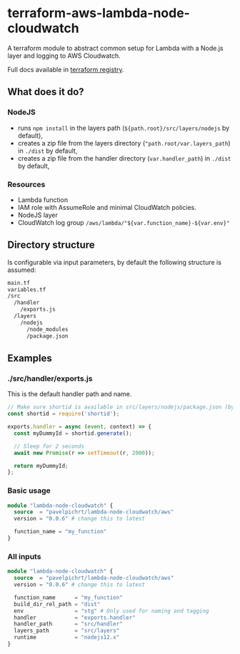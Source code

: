 # terraform-aws-lambda-node-cloudwatch

A terraform module to abstract common setup for Lambda with a Node.js layer and logging to AWS Cloudwatch.

Full docs available in [terraform registry](https://registry.terraform.io/modules/pavelpichrt/lambda-node-cloudwatch/aws/latest).

## What does it do?
### NodeJS
* runs `npm install` in the layers path (`${path.root}/src/layers/nodejs` by default),
* creates a zip file from the layers directory (`"path.root/var.layers_path`) in `./dist` by default,
* creates a zip file from the handler directory (`var.handler_path`) in `./dist` by default,

### Resources
* Lambda function
* IAM role with AssumeRole and minimal CloudWatch policies.
* NodeJS layer
* CloudWatch log group `/aws/lambda/"${var.function_name}-${var.env}"`

## Directory structure
Is configurable via input parameters, by default the following structure is assumed:

```bash
main.tf
variables.tf
/src
  /handler
    /exports.js
  /layers
    /nodejs
      /node_modules
      /package.json
```

## Examples

### ./src/handler/exports.js
This is the default handler path and name.

```javascript
// Make sure shortid is available in src/layers/nodejs/package.json (by default)
const shortid = require('shortid');

exports.handler = async (event, context) => {
  const myDummyId = shortid.generate();

  // Sleep for 2 seconds
  await new Promise(r => setTimeout(r, 2000));

  return myDummyId;
};
```

### Basic usage
```terraform
module "lambda-node-cloudwatch" {
  source  = "pavelpichrt/lambda-node-cloudwatch/aws"
  version = "0.0.6" # change this to latest

  function_name = "my_function"
}
```

### All inputs
```terraform
module "lambda-node-cloudwatch" {
  source  = "pavelpichrt/lambda-node-cloudwatch/aws"
  version = "0.0.6" # change this to latest

  function_name      = "my_function"
  build_dir_rel_path = "dist"
  env                = "stg" # Only used for naming and tagging
  handler            = "exports.handler"
  handler_path       = "src/handler"
  layers_path        = "src/layers"
  runtime            = "nodejs12.x"
}
```
